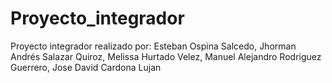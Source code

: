 # Proyecto_integrador
Proyecto integrador realizado por: Esteban Ospina Salcedo, Jhorman Andrés Salazar Quiroz, Melissa Hurtado Velez,  Manuel Alejandro Rodriguez Guerrero, Jose David Cardona Lujan
